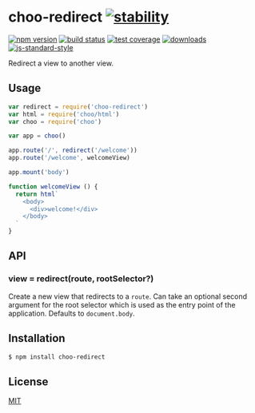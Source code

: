 # choo-redirect [![stability][0]][1]
[![npm version][2]][3] [![build status][4]][5] [![test coverage][6]][7]
[![downloads][8]][9] [![js-standard-style][10]][11]

Redirect a view to another view.

## Usage
```js
var redirect = require('choo-redirect')
var html = require('choo/html')
var choo = require('choo')

var app = choo()

app.route('/', redirect('/welcome'))
app.route('/welcome', welcomeView)

app.mount('body')

function welcomeView () {
  return html`
    <body>
      <div>welcome!</div>
    </body>
  `
}
```

## API
### view = redirect(route, rootSelector?)
Create a new view that redirects to a `route`. Can take an optional second
argument for the root selector which is used as the entry point of the
application. Defaults to `document.body`.

## Installation
```sh
$ npm install choo-redirect
```

## License
[MIT](https://tldrlegal.com/license/mit-license)

[0]: https://img.shields.io/badge/stability-experimental-orange.svg?style=flat-square
[1]: https://nodejs.org/api/documentation.html#documentation_stability_index
[2]: https://img.shields.io/npm/v/choo-redirect.svg?style=flat-square
[3]: https://npmjs.org/package/choo-redirect
[4]: https://img.shields.io/travis/yoshuawuyts/choo-redirect/master.svg?style=flat-square
[5]: https://travis-ci.org/yoshuawuyts/choo-redirect
[6]: https://img.shields.io/codecov/c/github/yoshuawuyts/choo-redirect/master.svg?style=flat-square
[7]: https://codecov.io/github/yoshuawuyts/choo-redirect
[8]: http://img.shields.io/npm/dm/choo-redirect.svg?style=flat-square
[9]: https://npmjs.org/package/choo-redirect
[10]: https://img.shields.io/badge/code%20style-standard-brightgreen.svg?style=flat-square
[11]: https://github.com/feross/standard

